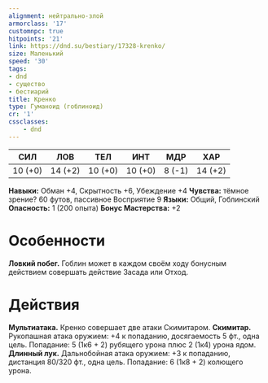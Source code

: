 ```yaml
---
alignment: нейтрально-злой
armorclass: '17'
customnpc: true
hitpoints: '21'
link: https://dnd.su/bestiary/17328-krenko/
size: Маленький
speed: '30'
tags:
- dnd
- существо
- бестиарий
title: Кренко
type: Гуманоид (гоблиноид)
cr: '1'
cssclasses:
    - dnd
---
```



| СИЛ | ЛОВ | ТЕЛ | ИНТ | МДР | ХАР |
|---|---|---|---|---|---|
| 10 (+0) | 14 (+2) | 10 (+0) | 10 (+0) | 8 (-1) | 14 (+2) |
**Навыки:** Обман +4, Скрытность +6, Убеждение +4
**Чувства:** тёмное зрение? 60 футов, пассивное Восприятие 9
**Языки:** Общий, Гоблинский
**Опасность:** 1 (200 опыта)
**Бонус Мастерства:** +2


# Особенности
**Ловкий побег.** Гоблин может в каждом своём ходу бонусным действием совершать действие Засада или Отход.


# Действия
**Мультиатака.** Кренко совершает две атаки Скимитаром.
**Скимитар.** Рукопашная атака оружием: +4 к попаданию, досягаемость 5 фт., одна цель. Попадание: 5 (1к6 + 2) рубящего урона плюс 2 (1к4) урона ядом.
**Длинный лук.** Дальнобойная атака оружием: +3 к попаданию, дистанция 80/320 фт., одна цель. Попадание: 6 (1к8 + 2) колющего урона.